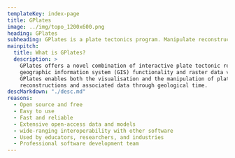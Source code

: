 ```yaml
---
templateKey: index-page
title: GPlates
image: ../img/topo_1200x600.png
heading: GPlates
subheading: GPlates is a plate tectonics program. Manipulate reconstructions of geological and paleogeographic features through geological time. Interactively visualize vector, raster and volume data. PyGPlates is the GPlates Python library. Get fine-grained access to GPlates functionality in your Python scripts.
mainpitch:
  title: What is GPlates?
  description: >
    GPlates offers a novel combination of interactive plate tectonic reconstructions, 
    geographic information system (GIS) functionality and raster data visualisation. 
    GPlates enables both the visualisation and the manipulation of plate tectonic 
    reconstructions and associated data through geological time.  
descMarkdown: "./desc.md"
reasons:
  - Open source and free
  - Easy to use
  - Fast and reliable
  - Extensive open-access data and models
  - wide-ranging interoperability with other software
  - Used by educators, researchers, and industries
  - Professional software development team 
---
```


